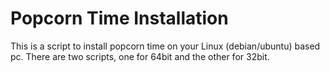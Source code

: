 # Popcorn Time Installation
This is a script to install popcorn time on your Linux (debian/ubuntu) based pc. There are two scripts, one for 64bit and the other for 32bit.
